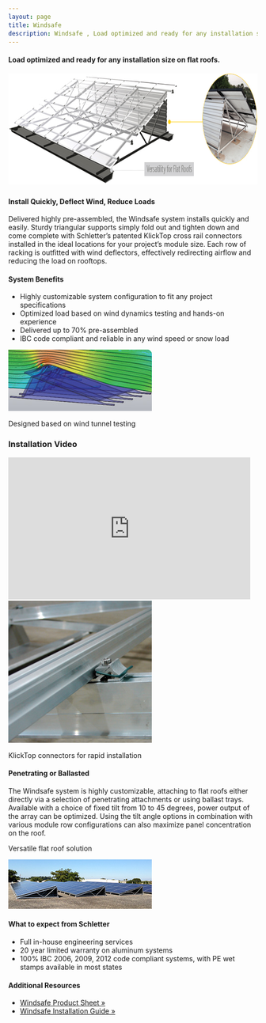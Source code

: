 ```yaml
---
layout: page
title: Windsafe
description: Windsafe , Load optimized and ready for any installation size on flat roofs.
---
```


 <a class="fa fa-file-pdf-o pull-right" style="font-size:18px;color:red" target="_blank" href="support/Windsafe-Product-Sheet.pdf"></a>
<h4>Load optimized and ready for any installation size on flat roofs.</h4>

<img src="images/roofmount/windsafe-banner.jpg" width="835" height="225" class="center-block img-responsive" alt="Windsafe System">

<h3 class="clear section"></h3>

<h4>Install Quickly, Deflect Wind, Reduce Loads</h4>
<section class="row">
<div class="col-md-8 col-sm-8 col-xs-12 left">
<p>Delivered highly pre-assembled, the Windsafe system installs quickly and easily. Sturdy triangular supports simply fold out and tighten down and come complete with Schletter’s patented KlickTop cross rail connectors installed in the ideal locations for your project’s module size. Each row of racking is outfitted with wind deflectors, effectively redirecting airflow and reducing the load on rooftops.</p>
 <h4>System Benefits</h4>
<ul>
 <li>Highly customizable system configuration to fit any project specifications</li>
<li>Optimized load based on wind dynamics testing and hands-on experience</li>
<li>Delivered up to 70% pre-assembled</li>
<li>IBC code compliant and reliable in any wind speed or snow load</li>
</ul>
 </div>
 <div class="col-md-4 col-sm-4 col-xs-12">       
 <img src="images/roofmount/windsafe-wind-test.jpg" class="img-img-responsive" alt="Wind Tunnel Tested">
<p class="description">Designed based on wind tunnel testing</p>
</div>
 </section>
 <h3 class="section">Installation Video</h3>    
<section class="row">              

<div class="col-md-8 col-sm-8 col-xs-12 pull-left">
<div class="embed-responsive embed-responsive-16by9">
<iframe width="489" height="287"  class="img-responsive" src="http://www.youtube.com/embed/3QpGpo70mwk?rel=0" frameborder="0" allowfullscreen=""></iframe>
</div>
</div>  
<div class="col-md-4 col-sm-4 col-xs-12" style="top:10px;">
<img src="images/roofmount/windsafe-klicktop.jpg" class="img-responsive" title="Schletter’s proprietary KlickTop connector" alt="Schletter’s proprietary KlickTop connector">
<p class="description">KlickTop connectors for rapid installation</p>
</div>
</section>

<h4 class="section">Penetrating or Ballasted</h4>
<section class="row">                
<div class="col-md-8 col-sm-8 left">
<p>The Windsafe system is highly customizable, attaching to flat roofs either directly via a selection of penetrating attachments or using ballast trays. Available with a choice of fixed tilt from 10 to 45 degrees, power output of the array can be optimized. Using the tilt angle options in combination with various module row configurations can also maximize panel concentration on the roof.</p>
</div>

<div class="col-md-4 col-sm-4">
<p class="description">Versatile flat roof solution</p> 
<img src="images/roofmount/windsafe-penetrating.jpg" class="img-responsive"  title="Penetrating Windsafe System" alt="Penetrating Windsafe System"> 
</div>
</section>

 <div class="section"></div> 
<section class="">
 <div class="col-md-8 col-sm-8 content-detail-list">
 <!-- <img src="images/20-year-warranty.png" width="94" height="94"alt="Schletter Solar Mounting Systems: 20 Year Durability Warranty" title="Schletter's Guarantee" />-->
 <h4>What to expect from Schletter</h4>
 <ul>
 <li>Full in-house engineering services </li>
 <li>20 year limited warranty on aluminum systems</li>
 <li>100% IBC 2006, 2009, 2012 code compliant systems, with
  PE wet stamps available in most states</li>
 </ul>
</div>
<div class=" col-md-4 col-sm-4 content-detail-sidebar">
<h4>Additional Resources</h4>
<ul>
<li><a class="pdf-icon fa fa-file-pdf-o" href="support/Windsafe-Product-Sheet.pdf" target="_blank">Windsafe Product Sheet »</a></li>
<li><a class="pdf-icon fa fa-file-pdf-o" href="support/Windsafe-Installation-Manual.pdf" target="_blank">Windsafe Installation Guide »</a></li>
<!--<li><a class="pdf-icon fa fa-file-pdf-o" href="support/Roof-Mount-System-Overview.pdf" target="_blank">Roof Mount Overview »</a></li>-->
</ul>
</div>
</section>                      
                        
